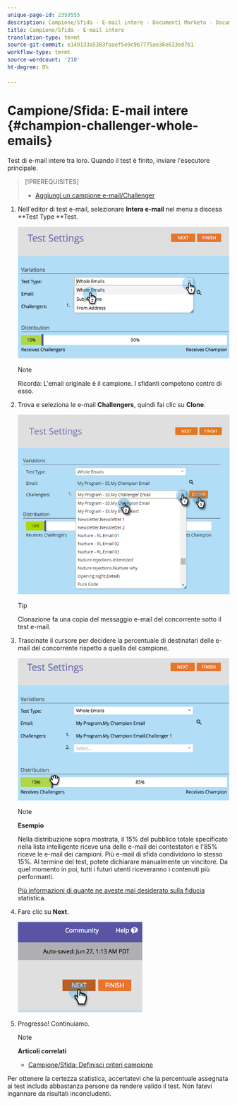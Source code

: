 ```yaml
---
unique-page-id: 2359555
description: Campione/Sfida - E-mail intere - Documenti Marketo - Documentazione del prodotto
title: Campione/Sfida - E-mail intere
translation-type: tm+mt
source-git-commit: e149133a5383faaef5e9c9b7775ae36e633ed7b1
workflow-type: tm+mt
source-wordcount: '210'
ht-degree: 0%

---
```



# Campione/Sfida: E-mail intere {#champion-challenger-whole-emails}

Test di e-mail intere tra loro. Quando il test è finito, inviare l&#39;esecutore principale.

>[!PREREQUISITES]
>
>* [Aggiungi un campione e-mail/Challenger](add-an-email-champion-challenger.md)

>



1. Nell&#39;editor di test e-mail, selezionare **Intera e-mail** nel menu a discesa **Test Type **Test.

   ![](assets/image2014-9-12-16-3a39-3a14.png)

   >[!NOTE]
   >
   >Ricorda: L&#39;email originale è il campione. I sfidanti competono contro di esso.

1. Trova e seleziona le e-mail **Challengers**, quindi fai clic su **Clone**.

   ![](assets/image2015-8-10-11-3a46-3a28.png)

   >[!TIP]
   >
   >Clonazione fa una copia del messaggio e-mail del concorrente sotto il test e-mail.

1. Trascinate il cursore per decidere la percentuale di destinatari delle e-mail del concorrente rispetto a quella del campione.

   ![](assets/image2014-9-12-16-3a41-3a44.png)

   >[!NOTE]
   >
   >**Esempio**
   >
   >
   >Nella distribuzione sopra mostrata, il 15% del pubblico totale specificato nella lista intelligente riceve una delle e-mail dei contestatori e l&#39;85% riceve le e-mail dei campioni. Più e-mail di sfida condividono lo stesso 15%. Al termine del test, potete dichiarare manualmente un vincitore. Da quel momento in poi, tutti i futuri utenti riceveranno i contenuti più performanti.

   [Più informazioni di quante ne aveste mai desiderato sulla fiducia](http://en.wikipedia.org/wiki/Confidence_interval) statistica.

1. Fare clic su **Next**.

   ![](assets/image2014-9-12-16-3a42-3a9.png)

1. Progresso! Continuiamo.

   >[!NOTE]
   >
   >**Articoli correlati**
   >
   >    
   >    
   >    * [Campione/Sfida: Definisci criteri campione](champion-challenger-define-champion-criteria.md)


Per ottenere la certezza statistica, accertatevi che la percentuale assegnata ai test includa abbastanza persone da rendere valido il test. Non fatevi ingannare da risultati inconcludenti.